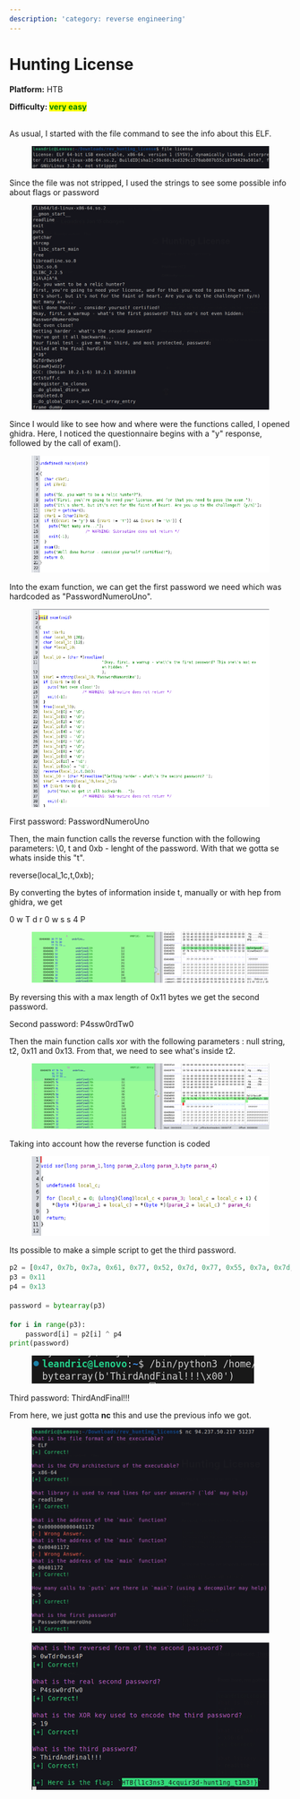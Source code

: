 ```yaml
---
description: 'category: reverse engineering'
---
```


# Hunting License

**Platform:** HTB

**Difficulty:&#x20;**<mark style="color:green;">**very easy**</mark>

\
As usual, I started with the file command to see the info about this ELF.

<figure><img src=".gitbook/assets/image.png" alt=""><figcaption></figcaption></figure>

Since the file was not stripped, I used the strings to see some possible info about flags or password

<figure><img src=".gitbook/assets/image (1).png" alt=""><figcaption></figcaption></figure>



Since I would like to see how and where were the functions called, I opened ghidra. Here, I noticed the questionnaire begins with a "y" response, followed by the call of exam().

<figure><img src=".gitbook/assets/image (2).png" alt=""><figcaption></figcaption></figure>

Into the exam function, we can get the first password we need which was hardcoded as "PasswordNumeroUno".

<figure><img src=".gitbook/assets/image (3).png" alt=""><figcaption></figcaption></figure>

First password: PasswordNumeroUno



Then, the main function calls the reverse function with the following parameters: \0, t and 0xb - lenght of the password. With that we gotta se whats inside this "t".&#x20;

reverse(local\_1c,t,0xb);

By converting the bytes of information inside t, manually or with hep from ghidra, we get

0 w T d r 0 w s s 4 P

<figure><img src=".gitbook/assets/image (5).png" alt=""><figcaption></figcaption></figure>

By reversing this with a max length of 0x11 bytes we get the second password.

Second password: P4ssw0rdTw0



Then the main function calls xor with the following parameters : null string, t2, 0x11 and 0x13. From that, we need to see what's inside t2.

<figure><img src=".gitbook/assets/image (6).png" alt=""><figcaption></figcaption></figure>

Taking into account how the reverse function is coded

<figure><img src=".gitbook/assets/image (7).png" alt=""><figcaption></figcaption></figure>

Its possible to make a simple script to get the third password.

```python
p2 = [0x47, 0x7b, 0x7a, 0x61, 0x77, 0x52, 0x7d, 0x77, 0x55, 0x7a, 0x7d, 0x72, 0x7f, 0x32, 0x32, 0x32, 0x13]
p3 = 0x11
p4 = 0x13

password = bytearray(p3)

for i in range(p3):
    password[i] = p2[i] ^ p4
print(password)
```

<figure><img src=".gitbook/assets/image (8).png" alt=""><figcaption></figcaption></figure>

Third password: ThirdAndFinal!!!



From here, we just gotta **nc** this and use the previous info we got.

<figure><img src=".gitbook/assets/image (13).png" alt=""><figcaption></figcaption></figure>

<figure><img src=".gitbook/assets/image (14).png" alt=""><figcaption></figcaption></figure>
